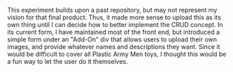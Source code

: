 This experiment builds upon a past repository, but may not represent my vision for that final product. Thus, it made more sense to upload this as its own thing until I can decide how to better implement the CRUD concept. In its current form, I have maintained most of the front end, but introduced a simple form under an "Add-On" div that allows users to upload their own images, and provide whatever names and descriptions they want. Since it would be difficult to cover all Plastic Army Men toys, I thought this would be a fun way to let the user do it themselves.

